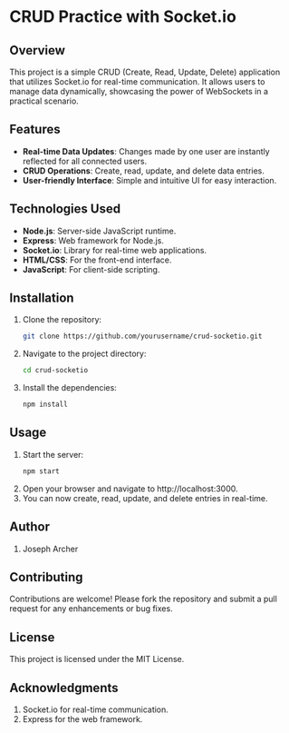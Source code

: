 # CRUD Practice with Socket.io

## Overview

This project is a simple CRUD (Create, Read, Update, Delete) application that utilizes Socket.io for real-time communication. It allows users to manage data dynamically, showcasing the power of WebSockets in a practical scenario.

## Features

- **Real-time Data Updates**: Changes made by one user are instantly reflected for all connected users.
- **CRUD Operations**: Create, read, update, and delete data entries.
- **User-friendly Interface**: Simple and intuitive UI for easy interaction.

## Technologies Used

- **Node.js**: Server-side JavaScript runtime.
- **Express**: Web framework for Node.js.
- **Socket.io**: Library for real-time web applications.
- **HTML/CSS**: For the front-end interface.
- **JavaScript**: For client-side scripting.

## Installation

1. Clone the repository:

   ```bash
   git clone https://github.com/yourusername/crud-socketio.git

   ```

2. Navigate to the project directory:

   ```bash
   cd crud-socketio

   ```

3. Install the dependencies:
   ```bash
   npm install
   ```

## Usage

1. Start the server:
   ```bash
   npm start
   ```
2. Open your browser and navigate to http://localhost:3000.
3. You can now create, read, update, and delete entries in real-time.

## Author

1. Joseph Archer

## Contributing

Contributions are welcome! Please fork the repository and submit a pull request for any enhancements or bug fixes.

## License

This project is licensed under the MIT License.

## Acknowledgments

1. Socket.io for real-time communication.
2. Express for the web framework.
